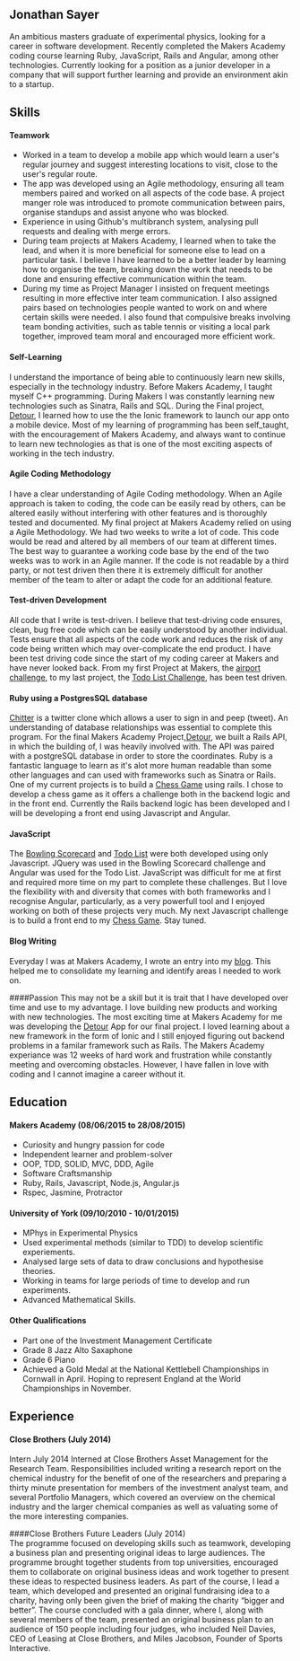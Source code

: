 ## Jonathan Sayer

An ambitious masters graduate of experimental physics, looking for a career in software development. Recently completed the Makers Academy coding course learning Ruby, JavaScript, Rails and Angular, among other technologies. Currently looking for a position as a junior developer in a company that will support further learning and provide an environment akin to a startup.

## Skills

#### Teamwork

- Worked in a team to develop a mobile app which would learn a user's regular journey and suggest interesting locations to visit, close to the user's regular route.
- The app was developed using an Agile methodology, ensuring all team members paired and worked on all aspects of the code base. A project manger role was introduced to promote communication between pairs, organise standups and assist anyone who was blocked.
- Experience in using Github's multibranch system, analysing pull requests and dealing with merge errors.
- During team projects at Makers Academy, I learned when to take the lead, and when it is more beneficial for someone else to lead on a particular task. I believe I have learned to be a better leader by learning how to organise the team, breaking down the work that needs to be done and ensuring effective communication within the team.
- During my time as Project Manager I insisted on frequent meetings resulting in more effective inter team communication. I also assigned pairs based on technologies people wanted to work on and where certain skills were needed. I also found that compulsive breaks involving team bonding activities, such as table tennis or visiting a local park together, improved team moral and encouraged more efficient work.

#### Self-Learning

I understand the importance of being able to continuously learn new skills, especially in the technology industry.  Before Makers Academy, I taught myself C++ programming. During Makers I was constantly learning new technologies such as Sinatra, Rails and SQL. During the Final project, [Detour](https://github.com/zeus-org/detour-ionic), I learned how to use the the Ionic framework to launch our app onto a mobile device. Most of my learning of programming has been self_taught, with the encouragement of Makers Academy, and always want to continue to learn new technologies as that is one of the most exciting aspects of working in the tech industry.

#### Agile Coding Methodology

I have a clear understanding of Agile Coding methodology. When an Agile approach is taken to coding, the code can be easily read by others, can be altered easily without interfering with other features and is thoroughly tested and documented. My final project at Makers Academy relied on using a Agile Methodology. We had two weeks to write a lot of code. This code would be read and altered by all members of our team at different times. The best way to guarantee a working code base by the end of the two weeks was to work in an Agile manner. If the code is not readable by a third party, or not test driven then there it is extremely difficult for another member of the team to alter or adapt the code for an additional feature.

#### Test-driven Development

All code that I write is test-driven. I believe that test-driving code ensures, clean, bug free code which can be easily understood by another individual. Tests ensure that all aspects of the code work and reduces the risk of any code being written which may over-complicate the end product. I have been test driving code since the start of my coding career at Makers and have never looked back. From my first Project at Makers, the [airport challenge](https://github.com/jonathansayer/airport_challenge), to my last project, the [Todo List Challenge](https://github.com/jonathansayer/todo_challenge), has been test driven.

#### Ruby using a PostgresSQL database

[Chitter](https://github.com/jonathansayer/Chitter_Redo) is a twitter clone which allows a user to sign in and peep (tweet). An understanding of database relationships was essential to complete this program. For the final Makers Academy Project,[Detour](https://github.com/zeus-org/detour-ionic), we built a Rails API, in which the building of, I was heavily involved with. The API was paired with a postgreSQL database in order to store the coordinates. Ruby is a fantastic language to learn as it's alot more human readable than some other languages and can used with frameworks such as Sinatra or Rails. One of my current projects is to build a [Chess Game](https://github.com/jonathansayer/chess) using rails. I chose to develop a chess game as it offers a challenge both in the backend logic and in the front end. Currently the Rails backend logic has been developed and I will be developing a front end using Javascript and Angular.   

#### JavaScript

The [Bowling Scorecard](https://github.com/jonathansayer/bowling-challenge) and [Todo List](https://github.com/jonathansayer/todo_challenge) were both developed using only Javascript. JQuery was used in the Bowling Scorecard challenge and Angular was used for the Todo List. JavaScript was difficult for me at first and required more time on my part to complete these challenges. But I love the flexibility with and diversity that comes with both frameworks and I recognise Angular, particularly, as a very powerfull tool and I enjoyed working on both of these projects very much. My next Javascript challenge is to build a front end to my [Chess Game](https://github.com/jonathansayer/chess). Stay tuned. 

#### Blog Writing
Everyday I was at Makers Academy, I wrote an entry into my [blog](http://the-makers-academy-experience.ghost.io/). This helped me to consolidate my learning and identify areas I needed to work on. 

####Passion
This may not be a skill but it is trait that I have developed over time and use to my advantage. I love building new products and working with new technologies. The most exciting time at Makers Academy for me was developing the [Detour](https://github.com/zeus-org/detour-ionic) App for our final project. I loved learning about a new framework in the form of Ionic and I still enjoyed figuring out backend problems in a familar framework such as Rails. The Makers Academy experiance was 12 weeks of hard work and frustration while constantly meeting and overcoming obstacles. However, I have fallen in love with coding and I cannot imagine a career without it.  

## Education

#### Makers Academy (08/06/2015 to 28/08/2015)

- Curiosity and hungry passion for code
- Independent learner and problem-solver
- OOP, TDD, SOLID, MVC, DDD, Agile
- Software Craftsmanship
- Ruby, Rails, Javascript, Node.js, Angular.js
- Rspec, Jasmine, Protractor

#### University of York (09/10/2010 - 10/01/2015)

- MPhys in Experimental Physics
- Used experimental methods (similar to TDD) to develop scientific experiements.
- Analysed large sets of data to draw conclusions and hypothesise theories.
- Working in teams for large periods of time to develop and run experiments.
- Advanced Mathematical Skills.   

#### Other Qualifications

- Part one of the Investment Management Certificate
- Grade 8 Jazz Alto Saxaphone
- Grade 6 Piano
- Achieved a Gold Medal at the National Kettlebell Championships in Cornwall in April. Hoping to represent England at the World Championships in November.

## Experience

#### Close Brothers (July 2014)
Intern July 2014
Interned at Close Brothers Asset Management for the Research Team. Responsibilities included writing a research report on the chemical industry for the benefit of one of the researchers and preparing a thirty minute presentation for members of the investment analyst team, and several Portfolio Managers, which covered an overview on the chemical industry and the larger chemical companies as well as valuating some of the more interesting companies.

####Close Brothers Future Leaders (July 2014)                                               
The programme focused on developing skills such as teamwork, developing a business plan and presenting original ideas to large audiences. The programme brought together students from top universities, encouraged them to collaborate on original business ideas and work together to present these ideas to respected business leaders. As part of the course, I lead a team, which developed and presented an original fundraising idea to a charity, having only been given the brief of making the charity “bigger and better”. The course concluded with a gala dinner, where I, along with several members of the team, presented an original business plan to an audience of 150 people including four judges, who included Neil Davies, CEO of Leasing at Close Brothers, and Miles Jacobson, Founder of Sports Interactive.
